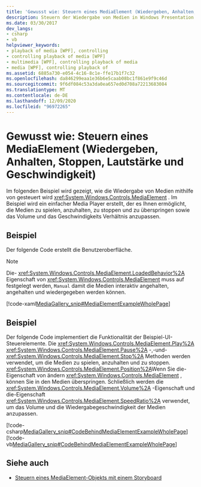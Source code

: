 ```yaml
---
title: 'Gewusst wie: Steuern eines MediaElement (Wiedergeben, Anhalten, Stoppen, Lautstärke und Geschwindigkeit)'
description: Steuern der Wiedergabe von Medien in Windows Presentation Foundation (WPF). Starten, anhalten, anhalten, überspringen und Ändern von Volume und Geschwindigkeit.
ms.date: 03/30/2017
dev_langs:
- csharp
- vb
helpviewer_keywords:
- playback of media [WPF], controlling
- controlling playback of media [WPF]
- multimedia [WPF], controlling playback of media
- media [WPF], controlling playback of
ms.assetid: 6885a730-e054-4c16-8c1e-ffe17b1f7c32
ms.openlocfilehash: da846299eaa1e36b6e5caab08bc1f861e9f9c46d
ms.sourcegitcommit: 9f6df084c53a3da0ea657ed0d708a72213683084
ms.translationtype: MT
ms.contentlocale: de-DE
ms.lasthandoff: 12/09/2020
ms.locfileid: "96972265"
---
```

# <a name="how-to-control-a-mediaelement-play-pause-stop-volume-and-speed"></a>Gewusst wie: Steuern eines MediaElement (Wiedergeben, Anhalten, Stoppen, Lautstärke und Geschwindigkeit)
Im folgenden Beispiel wird gezeigt, wie die Wiedergabe von Medien mithilfe von gesteuert wird <xref:System.Windows.Controls.MediaElement> . Im Beispiel wird ein einfacher Media Player erstellt, der es Ihnen ermöglicht, die Medien zu spielen, anzuhalten, zu stoppen und zu überspringen sowie das Volume und das Geschwindigkeits Verhältnis anzupassen.  
  
## <a name="example"></a>Beispiel  
 Der folgende Code erstellt die Benutzeroberfläche.  
  
> [!NOTE]
> Die- <xref:System.Windows.Controls.MediaElement.LoadedBehavior%2A> Eigenschaft von <xref:System.Windows.Controls.MediaElement> muss auf festgelegt werden, `Manual` damit die Medien interaktiv angehalten, angehalten und wiedergegeben werden können.  
  
 [!code-xaml[MediaGallery_snip#MediaElementExampleWholePage](~/samples/snippets/visualbasic/VS_Snippets_Wpf/MediaGallery_snip/VB/MediaElementExample.xaml#mediaelementexamplewholepage)]  
  
## <a name="example"></a>Beispiel  
 Der folgende Code implementiert die Funktionalität der Beispiel-UI-Steuerelemente. Die <xref:System.Windows.Controls.MediaElement.Play%2A> <xref:System.Windows.Controls.MediaElement.Pause%2A> -,-und- <xref:System.Windows.Controls.MediaElement.Stop%2A> Methoden werden verwendet, um die Medien zu spielen, anzuhalten und zu stoppen. <xref:System.Windows.Controls.MediaElement.Position%2A>Wenn Sie die-Eigenschaft von ändern <xref:System.Windows.Controls.MediaElement> , können Sie in den Medien überspringen. Schließlich werden die <xref:System.Windows.Controls.MediaElement.Volume%2A> -Eigenschaft und die-Eigenschaft <xref:System.Windows.Controls.MediaElement.SpeedRatio%2A> verwendet, um das Volume und die Wiedergabegeschwindigkeit der Medien anzupassen.  
  
 [!code-csharp[MediaGallery_snip#CodeBehindMediaElementExampleWholePage](~/samples/snippets/csharp/VS_Snippets_Wpf/MediaGallery_snip/CSharp/MediaElementExample.xaml.cs#codebehindmediaelementexamplewholepage)]
 [!code-vb[MediaGallery_snip#CodeBehindMediaElementExampleWholePage](~/samples/snippets/visualbasic/VS_Snippets_Wpf/MediaGallery_snip/VB/MediaElementExample.xaml.vb#codebehindmediaelementexamplewholepage)]  
  
## <a name="see-also"></a>Siehe auch

- [Steuern eines MediaElement-Objekts mit einem Storyboard](how-to-control-a-mediaelement-by-using-a-storyboard.md)
